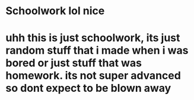 # Schoolwork lol nice
# uhh this is just schoolwork, its just random stuff that i made when i was bored or just stuff that was homework. its not super advanced so dont expect to be blown away
